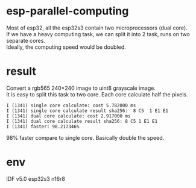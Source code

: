 # esp-parallel-computing
Most of esp32, all the esp32s3 contain two microprocessors (dual core).  
If we have a heavy computing task, we can split it into 2 task, runs on two separate cores.   
Ideally, the computing speed would be doubled.

# result
Convert a rgb565 240*240 image to uint8 grayscale image.  
It is easy to split this task to two core. Each core calculate half the pixels.
```
I (1341) single core calculate: cost 5.782000 ms
I (1341) single core calculate result sha256:  8 C5  1 E1 E1
I (1341) dual core calculate: cost 2.917000 ms
I (1341) dual core calculate result sha256: 8 C5 1 E1 E1
I (1341) faster: 98.217346%
```

98% faster compare to single core. Basically double the speed.

# env
IDF v5.0
esp32s3 n16r8